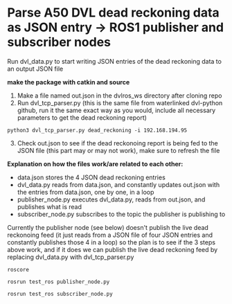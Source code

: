 # Parse A50 DVL dead reckoning data as JSON entry -> ROS1 publisher and subscriber nodes
Run dvl_data.py to start writing JSON entries of the dead reckoning data to an output JSON file

**make the package with catkin and source**
1. Make a file named out.json in the dvlros_ws directory after cloning repo 
2. Run dvl_tcp_parser.py (this is the same file from waterlinked dvl-python github, run it the same exact way as you would, include all necessary parameters to get the dead reckoning report)
```
python3 dvl_tcp_parser.py dead_reckoning -i 192.168.194.95
```
3. Check out.json to see if the dead reckonoing report is being fed to the JSON file (this part may or may not work), make sure to refresh the file

**Explanation on how the files work/are related to each other:**
- data.json stores the 4 JSON dead reckoning entries
- dvl_data.py reads from data.json, and constantly updates out.json with the entries from data.json, one by one, in a loop
- publisher_node.py executes dvl_data.py, reads from out.json, and publishes what is read
- subscriber_node.py subscribes to the topic the publisher is publishing to

Currently the publisher node (see below) doesn't publish the live dead reckonoing feed (it just reads from a JSON file of four JSON entries and constantly publishes those 4 in a loop) so the plan is to see if the 3 steps above work, and if it does we can publish the live dead reckoning feed by replacing dvl_data.py with dvl_tcp_parser.py


```
roscore
```

```
rosrun test_ros publisher_node.py
```
```
rosrun test_ros subscriber_node.py
```

